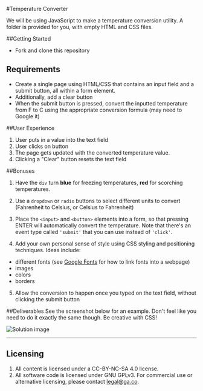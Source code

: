 #Temperature Converter

We will be using JavaScript to make a temperature conversion utility. A folder
is provided for you, with empty HTML and CSS files.

##Getting Started

* Fork and clone this repository

## Requirements
* Create a single page using HTML/CSS that contains an input field and a submit
  button, all within a form element.
* Additionally, add a clear button
* When the submit button is pressed, convert the inputted temperature from F to C
  using the appropriate conversion formula (may need to Google it)

##User Experience

1. User puts in a value into the text field
2. User clicks on button
3. The page gets updated with the converted temperature value.
4. Clicking a "Clear" button resets the text field

##Bonuses

1. Have the `div` turn **blue** for freezing temperatures, **red** for scorching temperatures.
2. Use a `dropdown` or `radio` buttons to select different units to convert
   (Fahrenheit to Celsius, or Celsius to Fahrenheit)
3. Place the `<input>` and `<button>` elements into a form, so that pressing ENTER
   will automatically convert the temperature. Note that there's an event type called `'submit'` that you can use instead of `'click'`.

4. Add your own personal sense of style using CSS styling and positioning techniques. Ideas include:
  * different fonts (see [Google Fonts](https://developers.google.com/fonts/docs/getting_started)
    for how to link fonts into a webpage)
  * images
  * colors
  * borders
  
5. Allow the conversion to happen once you typed on the text field, without clicking the submit button

##Deliverables
See the screenshot below for an example. Don't feel like you need to do it exactly
the same though. Be creative with CSS!

![Solution image](solution.jpg)

---

## Licensing
1. All content is licensed under a CC-BY-NC-SA 4.0 license.
2. All software code is licensed under GNU GPLv3. For commercial use or alternative licensing, please contact legal@ga.co.
